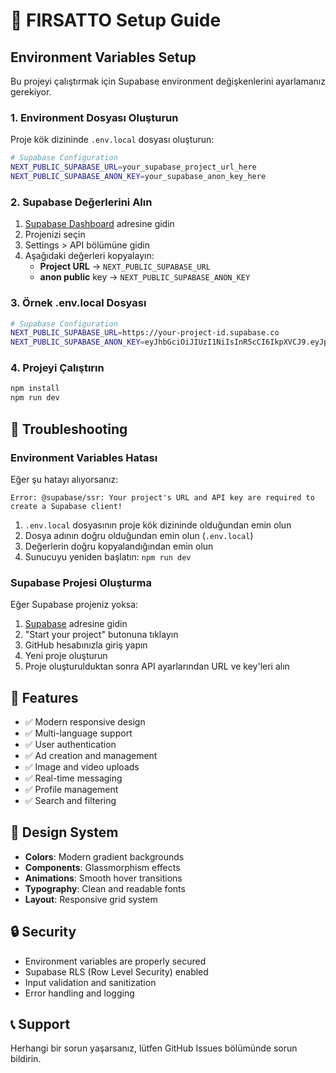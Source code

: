 # 🚀 FIRSATTO Setup Guide

## Environment Variables Setup

Bu projeyi çalıştırmak için Supabase environment değişkenlerini ayarlamanız gerekiyor.

### 1. Environment Dosyası Oluşturun

Proje kök dizininde `.env.local` dosyası oluşturun:

```bash
# Supabase Configuration
NEXT_PUBLIC_SUPABASE_URL=your_supabase_project_url_here
NEXT_PUBLIC_SUPABASE_ANON_KEY=your_supabase_anon_key_here
```

### 2. Supabase Değerlerini Alın

1. [Supabase Dashboard](https://supabase.com/dashboard) adresine gidin
2. Projenizi seçin
3. Settings > API bölümüne gidin
4. Aşağıdaki değerleri kopyalayın:
   - **Project URL** → `NEXT_PUBLIC_SUPABASE_URL`
   - **anon public** key → `NEXT_PUBLIC_SUPABASE_ANON_KEY`

### 3. Örnek .env.local Dosyası

```bash
# Supabase Configuration
NEXT_PUBLIC_SUPABASE_URL=https://your-project-id.supabase.co
NEXT_PUBLIC_SUPABASE_ANON_KEY=eyJhbGciOiJIUzI1NiIsInR5cCI6IkpXVCJ9.eyJpc3MiOiJzdXBhYmFzZSIsInJlZiI6InlvdXItcHJvamVjdC1pZCIsInJvbGUiOiJhbm9uIiwiaWF0IjoxNjQwMDAwMDAwLCJleHAiOjE5NTU1NTU1NTZ9.example-key
```

### 4. Projeyi Çalıştırın

```bash
npm install
npm run dev
```

## 🔧 Troubleshooting

### Environment Variables Hatası

Eğer şu hatayı alıyorsanız:
```
Error: @supabase/ssr: Your project's URL and API key are required to create a Supabase client!
```

1. `.env.local` dosyasının proje kök dizininde olduğundan emin olun
2. Dosya adının doğru olduğundan emin olun (`.env.local`)
3. Değerlerin doğru kopyalandığından emin olun
4. Sunucuyu yeniden başlatın: `npm run dev`

### Supabase Projesi Oluşturma

Eğer Supabase projeniz yoksa:

1. [Supabase](https://supabase.com) adresine gidin
2. "Start your project" butonuna tıklayın
3. GitHub hesabınızla giriş yapın
4. Yeni proje oluşturun
5. Proje oluşturulduktan sonra API ayarlarından URL ve key'leri alın

## 📱 Features

- ✅ Modern responsive design
- ✅ Multi-language support
- ✅ User authentication
- ✅ Ad creation and management
- ✅ Image and video uploads
- ✅ Real-time messaging
- ✅ Profile management
- ✅ Search and filtering

## 🎨 Design System

- **Colors**: Modern gradient backgrounds
- **Components**: Glassmorphism effects
- **Animations**: Smooth hover transitions
- **Typography**: Clean and readable fonts
- **Layout**: Responsive grid system

## 🔒 Security

- Environment variables are properly secured
- Supabase RLS (Row Level Security) enabled
- Input validation and sanitization
- Error handling and logging

## 📞 Support

Herhangi bir sorun yaşarsanız, lütfen GitHub Issues bölümünde sorun bildirin.
